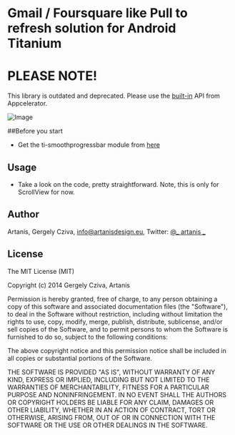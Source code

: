 # Gmail / Foursquare like Pull to refresh solution for Android Titanium

# PLEASE NOTE!
This library is outdated and deprecated. Please use the [built-in](https://docs.appcelerator.com/platform/latest/#!/api/Titanium.UI.RefreshControl) API from Appcelerator. 


![Image](../master/pulltorefresh.gif)

##Before you start
* Get the ti-smoothprogressbar module from [here](https://github.com/artanisdesign/ti-smoothprogressbar)


## Usage
* Take a look on the code, pretty straightforward. Note, this is only for ScrollView for now.

## Author

Artanis, Gergely Cziva, info@artanisdesign.eu, Twitter:  [@_ artanis _](https://twitter.com/_artanis_ "_artanis_")

## License

 The MIT License (MIT)

 Copyright (c) 2014 Gergely Cziva, Artanis

 Permission is hereby granted, free of charge, to any person obtaining a copy of
 this software and associated documentation files (the "Software"), to deal in
 the Software without restriction, including without limitation the rights to
 use, copy, modify, merge, publish, distribute, sublicense, and/or sell copies of
 the Software, and to permit persons to whom the Software is furnished to do so,
 subject to the following conditions:

 The above copyright notice and this permission notice shall be included in all
 copies or substantial portions of the Software.

 THE SOFTWARE IS PROVIDED "AS IS", WITHOUT WARRANTY OF ANY KIND, EXPRESS OR
 IMPLIED, INCLUDING BUT NOT LIMITED TO THE WARRANTIES OF MERCHANTABILITY, FITNESS
 FOR A PARTICULAR PURPOSE AND NONINFRINGEMENT. IN NO EVENT SHALL THE AUTHORS OR
 COPYRIGHT HOLDERS BE LIABLE FOR ANY CLAIM, DAMAGES OR OTHER LIABILITY, WHETHER
 IN AN ACTION OF CONTRACT, TORT OR OTHERWISE, ARISING FROM, OUT OF OR IN
 CONNECTION WITH THE SOFTWARE OR THE USE OR OTHER DEALINGS IN THE SOFTWARE.
